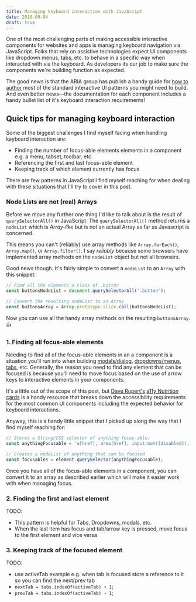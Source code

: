 ```yaml
---
title: Managing keyboard interaction with JavaScript
date: 2018-09-04
draft: true
---
```

One of the most challenging parts of making accessible interactive components for websites and apps is managing keyboard navigation via JavaScript. Folks that rely on assistive technologies expect UI components like dropdown menus, tabs, etc. to behave in a specific way when interacted with via the keyboard. As developers its our job to make sure the components we're building function as expected.

The good news is that the ARIA group has publish a handy guide for [how to author](http://w3c.github.io/aria-practices/) most of the standard interactive UI patterns you might need to build. And even better news—the documentation for each component includes a handy bullet list of it's keyboard interaction requirements!

## Quick tips for managing keyboard interaction
Some of the biggest challenges I find myself facing when handling keyboard interaction are:

- Finding the number of focus-able elements elements in a component e.g. a menu, tabset, toolbar, etc.
- Referencing the first and last focus-able element
- Keeping track of which element currently has focus

There are few patterns in JavaScript I find myself reaching for when dealing with these situations that I'll try to cover in this post.

### Node Lists are not (real) Arrays
Before we move any further one thing I'd like to talk about is the result of `querySelectorAll()` in JavaScript. The `querySelectorAll()` method returns a `nodeList` which is _Array-like_ but is not an actual Array as far as Javascript is concerned.

This means you can't (reliably) use array methods like `Array.forEach()`, `Array.map()`, or `Array.filter()`. I say _reliably_ because some browsers have implemented array methods on the `nodeList` object but not all browsers.

Good news though. It's fairly simple to convert a `nodeList` to an `Array` with this snippet:

```js
// Find all the elements a class of .button
const buttonsNodeList = document.querySelectorAll('.button');

// Convert the resulting nodeList to an Array
const buttonsArray = Array.prototype.slice.call(buttonsNodeList);
```

Now you can use all the handy array methods on the resulting `buttonsArray`. 👍

### 1. Finding all focus-able elements
Needing to find all of the focus-able elements in an a component is a situation you'll run into when building [modals/dialog](http://w3c.github.io/aria-practices/#dialog_modal), [dropdowns/menus](http://w3c.github.io/aria-practices/#menu), [tabs](http://w3c.github.io/aria-practices/#tabpanel), etc. Generally, the reason you need to find any element that can be focused is because you'll need to move focus based on the use of arrow keys to interactive elements in your components.

It's a little out of the scope of this post, but [Dave Rupert's](https://daverupert.com/) [a11y Nutrition cards](https://davatron5000.github.io/a11y-nutrition-cards/) is a handy resource that breaks down the accessibility requirements for the most common UI components including the expected behavior for keyboard interactions.

Anyway, this is a handy little snippet that I picked up along the way that I find myself reaching for:

```js
// Stores a String/CSS selector of anything focus-able.
const anythingFocusable = 'a[href], area[href], input:not([disabled]), select:not([disabled]), textarea:not([disabled]), button:not([disabled]), [tabindex="0"]';

// Creates a nodeList of anything that can be focused
const focusables = element.querySelector(anythingFocusable);
```

Once you have all of the focus-able elements in a component, you can convert it to an array as described earlier which will make it easier work with when managing focus.

### 2. Finding the first and last element

TODO:

- This pattern is helpful for Tabs, Dropdowns, modals, etc.
- When the last item has focus and tab/arrow key is pressed, move focus to the first element and vice versa


### 3. Keeping track of the focused element

TODO:

- use activeTab example e.g. when tab is focused store a reference to it so you can find the next/prev tab
- `nextTab = tabs.indexOf(activeTab) + 1`;
- `prevTab = tabs.indexOf(activeTab) - 1`;





